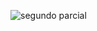 ![segundo parcial](https://github.com/user-attachments/assets/2bbf54bf-4880-4e8b-ac54-dbd0bb816052)

